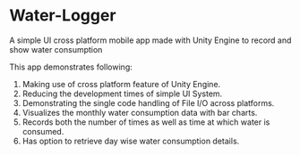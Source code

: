 # Water-Logger
A simple UI cross platform mobile app made with Unity Engine to record and show water consumption

This app demonstrates following:
1.	Making use of cross platform feature of Unity Engine.
2.	Reducing the development times of simple UI System.
3.	Demonstrating the single code handling of File I/O across platforms.
4.	Visualizes the monthly water consumption data with bar charts.
5.	Records both the number of times as well as time at which water is consumed.
6.	Has option to retrieve day wise water consumption details.
